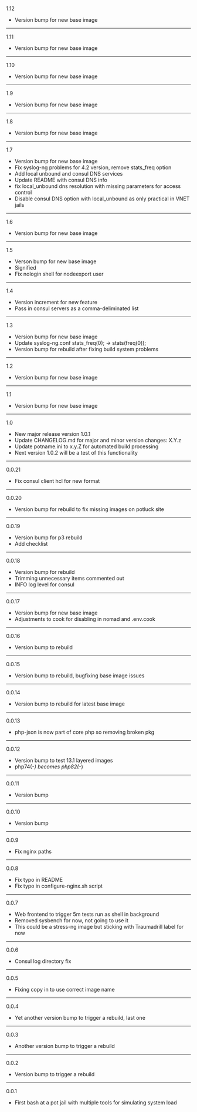 1.12

* Version bump for new base image

---

1.11

* Version bump for new base image

---

1.10

* Version bump for new base image

---

1.9

* Version bump for new base image

---

1.8

* Version bump for new base image

---

1.7

* Version bump for new base image
* Fix syslog-ng problems for 4.2 version, remove stats_freq option
* Add local unbound and consul DNS services
* Update README with consul DNS info
* fix local_unbound dns resolution with missing parameters for access control
* Disable consul DNS option with local_unbound as only practical in VNET jails

---

1.6

* Version bump for new base image

---

1.5

* Verson bump for new base image
* Signified
* Fix nologin shell for nodeexport user

---

1.4

* Version increment for new feature
* Pass in consul servers as a comma-deliminated list

---

1.3

* Version bump for new base image
* Update syslog-ng.conf stats_freq(0); -> stats(freq(0));
* Version bump for rebuild after fixing build system problems

---

1.2

* Version bump for new base image

---

1.1

* Version bump for new base image

---

1.0

* New major release version 1.0.1
* Update CHANGELOG.md for major and minor version changes: X.Y.z
* Update potname.ini to x.y.Z for automated build processing
* Next version 1.0.2 will be a test of this functionality

---

0.0.21

* Fix consul client hcl for new format

---

0.0.20

* Version bump for rebuild to fix missing images on potluck site

---

0.0.19

* Version bump for p3 rebuild
* Add checklist

---

0.0.18

* Version bump for rebuild
* Trimming unnecessary items commented out
* INFO log level for consul

---

0.0.17

* Version bump for new base image
* Adjustments to cook for disabling in nomad and .env.cook

---

0.0.16

* Version bump to rebuild

---

0.0.15

* Version bump to rebuild, bugfixing base image issues

---

0.0.14

* Version bump to rebuild for latest base image

---


0.0.13

* php-json is now part of core php so removing broken pkg

---

0.0.12

* Version bump to test 13.1 layered images
* php74(-*) becomes php82(-*)

---

0.0.11

* Version bump

---

0.0.10

* Version bump

---

0.0.9

* Fix nginx paths

---

0.0.8

* Fix typo in README
* Fix typo in configure-nginx.sh script

---

0.0.7

* Web frontend to trigger 5m tests run as shell in background
* Removed sysbench for now, not going to use it
* This could be a stress-ng image but sticking with Traumadrill label for now

---

0.0.6

* Consul log directory fix

---

0.0.5

* Fixing copy in to use correct image name

---

0.0.4

* Yet another version bump to trigger a rebuild, last one

---

0.0.3

* Another version bump to trigger a rebuild

---

0.0.2

* Version bump to trigger a rebuild

---

0.0.1

* First bash at a pot jail with multiple tools for simulating system load
